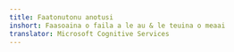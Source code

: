 ```yaml
---
title: Faatonutonu anotusi
inshort: Faasoaina o faila a le au & le teuina o meaai
translator: Microsoft Cognitive Services
---
```





